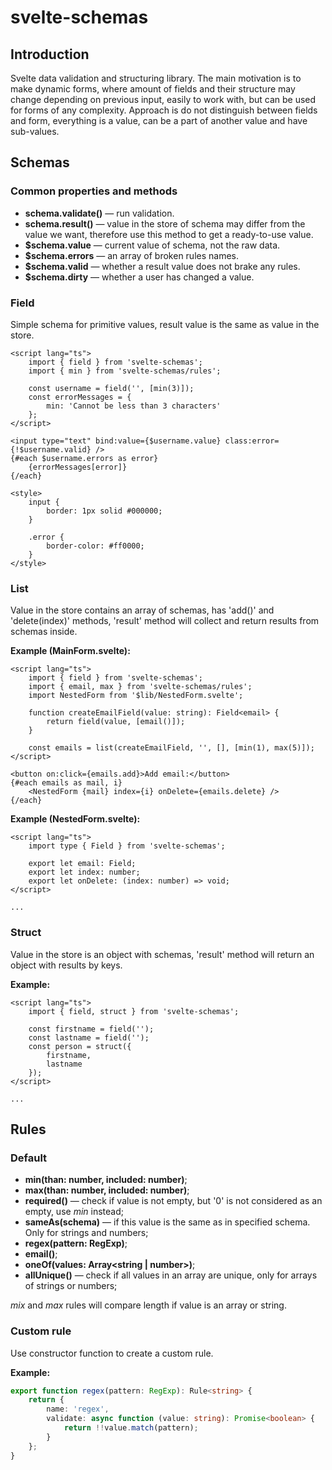 # svelte-schemas

## Introduction

Svelte data validation and structuring library. The main motivation is to make dynamic forms, where amount of fields and their structure may change depending on previous input, easily to work with, but can be used for forms of any complexity.
Approach is do not distinguish between fields and form, everything is a value, can be a part of another value and have sub-values.

## Schemas

### Common properties and methods

- **schema.validate()** — run validation.
- **schema.result()** — value in the store of schema may differ from the value we want, therefore use this method to get a ready-to-use value.
- **$schema.value** — current value of schema, not the raw data.
- **$schema.errors** — an array of broken rules names.
- **$schema.valid** — whether a result value does not brake any rules.
- **$schema.dirty** — whether a user has changed a value.

### Field

Simple schema for primitive values, result value is the same as value in the store.

```svelte
<script lang="ts">
	import { field } from 'svelte-schemas';
	import { min } from 'svelte-schemas/rules';

	const username = field('', [min(3)]);
	const errorMessages = {
		min: 'Cannot be less than 3 characters'
	};
</script>

<input type="text" bind:value={$username.value} class:error={!$username.valid} />
{#each $username.errors as error}
	{errorMessages[error]}
{/each}

<style>
	input {
		border: 1px solid #000000;
	}

	.error {
		border-color: #ff0000;
	}
</style>
```

### List

Value in the store contains an array of schemas, has 'add()' and 'delete(index)' methods, 'result' method will collect and return results from schemas inside.

**Example (MainForm.svelte):**

```svelte
<script lang="ts">
	import { field } from 'svelte-schemas';
	import { email, max } from 'svelte-schemas/rules';
	import NestedForm from '$lib/NestedForm.svelte';

	function createEmailField(value: string): Field<email> {
		return field(value, [email()]);
	}

	const emails = list(createEmailField, '', [], [min(1), max(5)]);
</script>

<button on:click={emails.add}>Add email:</button>
{#each emails as mail, i}
	<NestedForm {mail} index={i} onDelete={emails.delete} />
{/each}
```

**Example (NestedForm.svelte):**

```svelte
<script lang="ts">
	import type { Field } from 'svelte-schemas';

	export let email: Field;
	export let index: number;
	export let onDelete: (index: number) => void;
</script>

...
```

### Struct

Value in the store is an object with schemas, 'result' method will return an object with results by keys.

**Example:**

```svelte
<script lang="ts">
	import { field, struct } from 'svelte-schemas';

	const firstname = field('');
	const lastname = field('');
	const person = struct({
		firstname,
		lastname
	});
</script>

...
```

## Rules

### Default

- **min(than: number, included: number)**;
- **max(than: number, included: number)**;
- **required()** — check if value is not empty, but '0' is not considered as an empty, use _min_ instead;
- **sameAs(schema)** — if this value is the same as in specified schema. Only for strings and numbers;
- **regex(pattern: RegExp)**;
- **email()**;
- **oneOf(values: Array<string | number>)**;
- **allUnique()** — check if all values in an array are unique, only for arrays of strings or numbers;

_mix_ and _max_ rules will compare length if value is an array or string.

### Custom rule

Use constructor function to create a custom rule.

**Example:**

```typescript
export function regex(pattern: RegExp): Rule<string> {
	return {
		name: 'regex',
		validate: async function (value: string): Promise<boolean> {
			return !!value.match(pattern);
		}
	};
}
```
